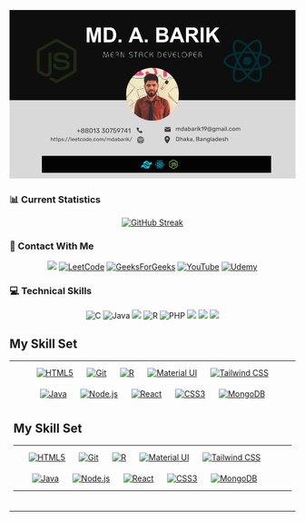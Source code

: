 
<!-- https://raw.githubusercontent.com/mdabarik/mdabarik/main/images/banner.png -->
<!-- ![Alt text](https://raw.githubusercontent.com/mdabarik/mdabarik/main/images/banner.png) -->
[![LeetCode Profile](https://raw.githubusercontent.com/mdabarik/mdabarik/main/images/github-banner-new-v2.png)](https://leetcode.com/mdabarik/)


### 📊 Current Statistics
<div align="center">

[![GitHub Streak](https://github-readme-streak-stats.herokuapp.com?user=mdabarik&theme=dark)](https://git.io/streak-stats)
</div>


### 📨 Contact With Me
<div align="center">

[![](https://img.shields.io/badge/LinkedIn-0077B5?style=for-the-badge&logo=linkedin&logoColor=white)](https://www.linkedin.com/in/md-a-barik/) 
[![LeetCode](https://img.shields.io/badge/LeetCode-000000?style=for-the-badge&logo=LeetCode&logoColor=#d16c06)](https://leetcode.com/mdabarik/)
[![GeeksForGeeks](https://img.shields.io/badge/GeeksforGeeks-gray?style=for-the-badge&logo=geeksforgeeks&logoColor=35914c)](https://auth.geeksforgeeks.org/user/mdabarik)
[![YouTube](https://img.shields.io/badge/YouTube-%23FF0000.svg?style=for-the-badge&logo=YouTube&logoColor=white)](https://www.youtube.com/channel/UCsQvox_DAmM8g027TnCNslA)
[![Udemy](https://img.shields.io/badge/Udemy-A435F0?style=for-the-badge&logo=Udemy&logoColor=white)](https://www.udemy.com/user/abdul-barik-3/)
</div>


### 💻 Technical Skills
<div align="center">

![C](https://img.shields.io/badge/c-%2300599C.svg?style=for-the-badge&logo=c&logoColor=white)
![Java](https://img.shields.io/badge/java-%23ED8B00.svg?style=for-the-badge&logo=openjdk&logoColor=white)
![](https://img.shields.io/badge/javascript-ffff00.svg?style=for-the-badge&logo=javascript&logoColor=000000)
![R](https://img.shields.io/badge/r-%23276DC3.svg?style=for-the-badge&logo=r&logoColor=white)
![PHP](https://img.shields.io/badge/php-%23777BB4.svg?style=for-the-badge&logo=php&logoColor=white)
![](https://img.shields.io/badge/html5-%23E34F26.svg?style=for-the-badge&logo=html5&logoColor=white) 
![](https://img.shields.io/badge/css3-%231572B6.svg?style=for-the-badge&logo=css3&logoColor=white) 
![](https://img.shields.io/badge/react-%2320232a.svg?style=for-the-badge&logo=react&logoColor=%2361DAFB) 
</div>


## My Skill Set  
<table><tr><td valign="top" width="100%">



<div align="center">  
<a href="https://en.wikipedia.org/wiki/HTML5" target="_blank"><img style="margin: 10px" src="https://profilinator.rishav.dev/skills-assets/html5-original-wordmark.svg" alt="HTML5" height="50" /></a>  
<a href="https://github.com/" target="_blank"><img style="margin: 10px" src="https://profilinator.rishav.dev/skills-assets/git-scm-icon.svg" alt="Git" height="50" /></a>  
<a href="https://www.r-project.org/" target="_blank"><img style="margin: 10px" src="https://profilinator.rishav.dev/skills-assets/r.svg" alt="R" height="50" /></a>  
<a href="https://mui.com/" target="_blank"><img style="margin: 10px" src="https://profilinator.rishav.dev/skills-assets/mui.png" alt="Material UI" height="50" /></a>  
<a href="https://www.tailwindcss.com/" target="_blank"><img style="margin: 10px" src="https://profilinator.rishav.dev/skills-assets/tailwindcss.svg" alt="Tailwind CSS" height="50" /></a>  
<a href="https://www.java.com/" target="_blank"><img style="margin: 10px" src="https://profilinator.rishav.dev/skills-assets/java-original-wordmark.svg" alt="Java" height="50" /></a>  
<a href="https://nodejs.org/" target="_blank"><img style="margin: 10px" src="https://profilinator.rishav.dev/skills-assets/nodejs-original-wordmark.svg" alt="Node.js" height="50" /></a>  
<a href="https://reactjs.org/" target="_blank"><img style="margin: 10px" src="https://profilinator.rishav.dev/skills-assets/react-original-wordmark.svg" alt="React" height="50" /></a>  
<a href="https://www.w3schools.com/css/" target="_blank"><img style="margin: 10px" src="https://profilinator.rishav.dev/skills-assets/css3-original-wordmark.svg" alt="CSS3" height="50" /></a>  
<a href="https://www.mongodb.com/" target="_blank"><img style="margin: 10px" src="https://profilinator.rishav.dev/skills-assets/mongodb-original-wordmark.svg" alt="MongoDB" height="50" /></a>  
</div>

## My Skill Set  
<table><tr><td width="100%">



<div align="center">  
<a href="https://en.wikipedia.org/wiki/HTML5" target="_blank"><img style="margin: 10px" src="https://profilinator.rishav.dev/skills-assets/html5-original-wordmark.svg" alt="HTML5" height="50" /></a>  
<a href="https://github.com/" target="_blank"><img style="margin: 10px" src="https://profilinator.rishav.dev/skills-assets/git-scm-icon.svg" alt="Git" height="50" /></a>  
<a href="https://www.r-project.org/" target="_blank"><img style="margin: 10px" src="https://profilinator.rishav.dev/skills-assets/r.svg" alt="R" height="50" /></a>  
<a href="https://mui.com/" target="_blank"><img style="margin: 10px" src="https://profilinator.rishav.dev/skills-assets/mui.png" alt="Material UI" height="50" /></a>  
<a href="https://www.tailwindcss.com/" target="_blank"><img style="margin: 10px" src="https://profilinator.rishav.dev/skills-assets/tailwindcss.svg" alt="Tailwind CSS" height="50" /></a>  
<a href="https://www.java.com/" target="_blank"><img style="margin: 10px" src="https://profilinator.rishav.dev/skills-assets/java-original-wordmark.svg" alt="Java" height="50" /></a>  
<a href="https://nodejs.org/" target="_blank"><img style="margin: 10px" src="https://profilinator.rishav.dev/skills-assets/nodejs-original-wordmark.svg" alt="Node.js" height="50" /></a>  
<a href="https://reactjs.org/" target="_blank"><img style="margin: 10px" src="https://profilinator.rishav.dev/skills-assets/react-original-wordmark.svg" alt="React" height="50" /></a>  
<a href="https://www.w3schools.com/css/" target="_blank"><img style="margin: 10px" src="https://profilinator.rishav.dev/skills-assets/css3-original-wordmark.svg" alt="CSS3" height="50" /></a>  
<a href="https://www.mongodb.com/" target="_blank"><img style="margin: 10px" src="https://profilinator.rishav.dev/skills-assets/mongodb-original-wordmark.svg" alt="MongoDB" height="50" /></a>  
</div>

</td><td valign="top" width="">



</td><td valign="top" width="">



</td></tr></table>  

<br/>  

<!-- 
<div align="center">

[![Top Langs](https://github-readme-stats.vercel.app/api/top-langs/?username=mdabarik)](https://github.com/anuraghazra/github-readme-stats)
</div>

<div align="center">

![GitHub stats](https://github-readme-stats.vercel.app/api?username=mdabarik&show_icons=true)  
</div> -->